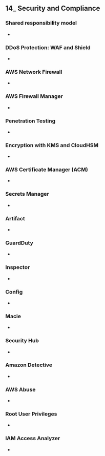 ## 14_ Security and Compliance

### Shared responsibility model
-

### DDoS Protection: WAF and Shield
-

### AWS Network Firewall
-

### AWS Firewall Manager
-

### Penetration Testing
-

### Encryption with KMS and CloudHSM
-

### AWS Certificate Manager (ACM)
-

### Secrets Manager
-

### Artifact
-

### GuardDuty
-

### Inspector
-

### Config
-

### Macie
-

### Security Hub
-

### Amazon Detective
-

### AWS Abuse
-

### Root User Privileges
-

### IAM Access Analyzer
-